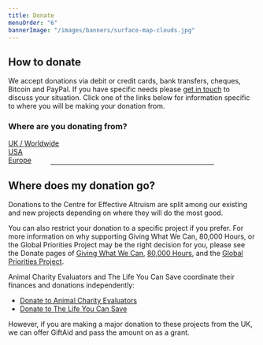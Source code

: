 ```yaml
---
title: Donate
menuOrder: "6"
bannerImage: "/images/banners/surface-map-clouds.jpg"
---
```

## How to donate

We accept donations via debit or credit cards, bank transfers, cheques, Bitcoin and PayPal. If you have specific needs please [get in touch](mailto:development@centreforeffectivealtruism.org) to discuss your situation. Click one of the links below for information specific to where you will be making your donation from.

<div class="row donation-options">
<div class="col-xs-12">
<h3 class="centered-heading">Where are you donating from?</h3>
</div>
<div class="col-sm-4 donation-option">
<a href="/donate/donate-from-the-united-kingdom-worldwide/" class="btn btn-primary"><i class="fa fa-gbp"></i> UK / <i class="fa fa-globe"></i> Worldwide</a>
</div>
<div class="col-sm-4 donation-option">		
<a href="/donate/donate-from-the-usa/" class="btn btn-primary"><i class="fa fa-dollar"></i> USA</a>
</div>
<div class="col-sm-4 donation-option">
<a href="/donate/donate-from-europe" class="btn btn-primary"><i class="fa fa-euro"></i> Europe</a>
</div>
<div class="col-xs-12">
<hr style="width: 66%; margin:auto; border-color: #666;">
</div>
</div>

## Where does my donation go?

Donations to the Centre for Effective Altruism are split among our existing and new projects depending on where they will do the most good.

You can also restrict your donation to a specific project if you prefer. For more information on why supporting Giving What We Can, 80,000 Hours, or the Global Priorities Project may be the right decision for you, please see the Donate pages of [Giving What We Can](http://www.givingwhatwecan.org/getting-involved/donate), [80,000 Hours](http://80000hours.org/donate), and the [Global Priorities Project](http://globalprioritiesproject.org/donate/).

Animal Charity Evaluators and The Life You Can Save coordinate their finances and donations independently:

*   [Donate to Animal Charity Evaluators](http://www.animalcharityevaluators.org/about/support-our-work/)
*   [Donate to The Life You Can Save](http://www.thelifeyoucansave.org/Donate)

However, if you are making a major donation to these projects from the UK, we can offer GiftAid and pass the amount on as a grant.